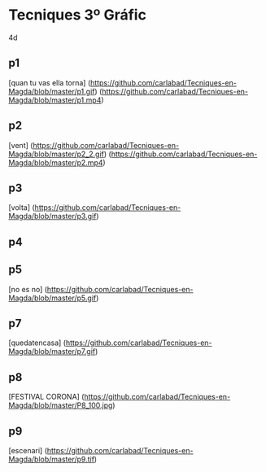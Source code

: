 # Tecniques 3º Gráfic
4d
## p1
[quan tu vas ella torna] (https://github.com/carlabad/Tecniques-en-Magda/blob/master/p1.gif) (https://github.com/carlabad/Tecniques-en-Magda/blob/master/p1.mp4)
## p2
[vent] (https://github.com/carlabad/Tecniques-en-Magda/blob/master/p2_2.gif) (https://github.com/carlabad/Tecniques-en-Magda/blob/master/p2.mp4)
## p3
[volta] (https://github.com/carlabad/Tecniques-en-Magda/blob/master/p3.gif)
## p4
## p5
[no es no] (https://github.com/carlabad/Tecniques-en-Magda/blob/master/p5.gif)
## p7 
[quedatencasa] (https://github.com/carlabad/Tecniques-en-Magda/blob/master/p7.gif)
## p8
[FESTIVAL CORONA] (https://github.com/carlabad/Tecniques-en-Magda/blob/master/P8_100.jpg)
## p9
[escenari] (https://github.com/carlabad/Tecniques-en-Magda/blob/master/p9.tif)
